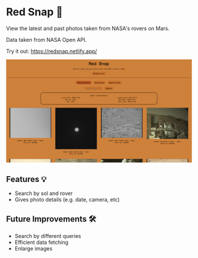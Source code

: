 # Red Snap 📸

View the latest and past photos taken from NASA's rovers on Mars.

Data taken from NASA Open API.

Try it out: <a href="https://redsnap.netlify.app/" target="_blank">https://redsnap.netlify.app/</a>

![website screenshot](/public/screenshot.png)

## Features 💡

- Search by sol and rover
- Gives photo details (e.g. date, camera, etc)

## Future Improvements 🛠️

- Search by different queries
- Efficient data fetching
- Enlarge images
